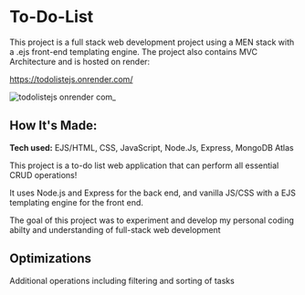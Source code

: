 # To-Do-List

This project is a full stack web development project using a MEN stack with a .ejs front-end templating engine. The project also contains MVC Architecture and is hosted on render:

https://todolistejs.onrender.com/

![todolistejs onrender com_](https://github.com/TazRJ/To-Do-List/assets/99307581/3a483440-e37f-4513-9f4b-1b0d2a0160ba)

## How It's Made:

**Tech used:** EJS/HTML, CSS, JavaScript, Node.Js, Express, MongoDB Atlas

This project is a to-do list web application that can perform all essential CRUD operations!

It uses Node.js and Express for the back end, and vanilla JS/CSS with a EJS templating engine for the front end. 

The goal of this project was to experiment and develop my personal coding abilty and understanding of full-stack web development

## Optimizations

Additional operations including filtering and sorting of tasks

